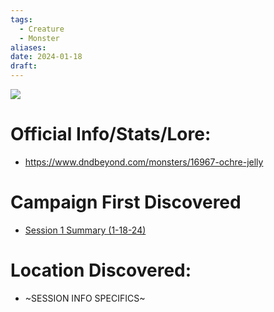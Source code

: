 ```yaml
---
tags:
  - Creature
  - Monster
aliases: 
date: 2024-01-18
draft:
---
```

![](Monster_%20Ochre%20Jelly.png)
# Official Info/Stats/Lore:
 * https://www.dndbeyond.com/monsters/16967-ochre-jelly
# Campaign First Discovered
 * [Session 1 Summary (1-18-24)](../Adventure%20Summaries/Session%201%20Summary%20(1-18-24).md)
# Location Discovered:
 * ~SESSION INFO SPECIFICS~